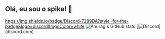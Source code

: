 ## Olá, eu sou o spike! 🔌
https://img.shields.io/badge/Discord-7289DA?style=for-the-badge&logo=discord&logoColor=white
![Anurag's GitHub stats](https://github-readme-stats.vercel.app/api?username=sp1ke-exe&show_icons=true&theme=dark)
[![Discord](https://img.shields.io/badge/Discord-7289DA?style=for-the-badge&logo=discord&logoColor=white)] (discord.com)
